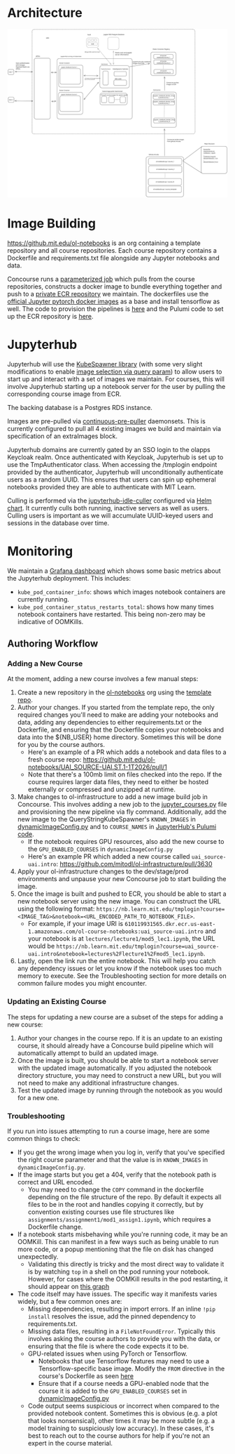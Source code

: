 # Architecture
![Jupyterhub Architectural Diagram](jupyterhub_box_diagram.svg)

# Image Building
https://github.mit.edu/ol-notebooks is an org containing a template repository and all course repositories. Each course repository contains a Dockerfile and requirements.txt file alongside any Jupyter notebooks and data.

Concourse runs a [parameterized job](https://cicd.odl.mit.edu/?search=team%3A%22infrastructure%22%20group%3A%22jupyter_notebook_docker_image_build%22) which pulls from the course repositories, constructs a docker image to bundle everything together and push to a [private ECR repository](https://us-east-1.console.aws.amazon.com/ecr/repositories/private/610119931565/ol-course-notebooks?region=us-east-1) we maintain. The dockerfiles use the [official Jupyter pytorch docker images](https://jupyter-docker-stacks.readthedocs.io/en/latest/using/selecting.html#jupyter-pytorch-notebook) as a base and install tensorflow as well. The code to provision the pipelines is [here](https://github.com/mitodl/ol-infrastructure/blob/81983ea7116cd2f63a8c46e0c56536a9247b6f8e/src/ol_concourse/pipelines/container_images/jupyter_courses.py) and the Pulumi code to set up the ECR repository is [here](https://github.com/mitodl/ol-infrastructure/blob/81983ea7116cd2f63a8c46e0c56536a9247b6f8e/src/ol_infrastructure/infrastructure/aws/ecr/__main__.py).

# Jupyterhub

Jupyterhub will use the [KubeSpawner library](https://github.com/jupyterhub/kubespawner) (with some very slight modifications to enable [image selection via query param](https://github.com/mitodl/ol-infrastructure/blob/81983ea7116cd2f63a8c46e0c56536a9247b6f8e/src/ol_infrastructure/applications/jupyterhub/dynamicImageConfig.py)) to allow users to start up and interact with a set of images we maintain. For courses, this will involve Jupyterhub starting up a notebook server for the user by pulling the corresponding course image from ECR.

The backing database is a Postgres RDS instance.

Images are pre-pulled via [continuous-pre-puller](https://z2jh.jupyter.org/en/stable/administrator/optimization.html#pulling-images-before-users-arrive) daemonsets. This is currently configured to pull all 4 existing images we build and maintain via specification of an extraImages block.

Jupyterhub domains are currently gated by an SSO login to the olapps Keycloak realm. Once authenticated with Keycloak, Jupyterhub is set up to use the TmpAuthenticator class. When accessing the /tmplogin endpoint provided by the authenticator, Jupyterhub will unconditionally authenticate users as a random UUID. This ensures that users can spin up ephemeral notebooks provided they are able to authenticate with MIT Learn.

Culling is performed via the [jupyterhub-idle-culler](https://github.com/jupyterhub/jupyterhub-idle-culler) configured via [Helm chart](https://z2jh.jupyter.org/en/latest/resources/reference.html#cull). It currently culls both running, inactive servers as well as users. Culling users is important as we will accumulate UUID-keyed users and sessions in the database over time.

# Monitoring

We maintain a [Grafana dashboard](https://mitolproduction.grafana.net/d/ds6qvrm/jupyter-notebooks) which shows some basic metrics about the Jupyterhub deployment. This includes:

- `kube_pod_container_info`: shows which images notebook containers are currently running.
- `kube_pod_container_status_restarts_total`: shows how many times notebook containers have restarted. This being non-zero may be indicative of OOMKills.

## Authoring Workflow

### Adding a New Course
At the moment, adding a new course involves a few manual steps:

1. Create a new repository in the [ol-notebooks](https://github.mit.edu/ol-notebooks) org using the [template repo](https://github.mit.edu/ol-notebooks/ol-notebook-repo-template).
2. Author your changes. If you started from the template repo, the only required changes you'll need to make are adding your notebooks and data, adding any dependencies to either requirements.txt or the Dockerfile, and ensuring that the Dockerfile copies your notebooks and data into the ${NB_USER} home directory. Sometimes this will be done for you by the course authors.
    - Here's an example of a PR which adds a notebook and data files to a fresh course repo: https://github.mit.edu/ol-notebooks/UAI_SOURCE-UAI.ST.1-1T2026/pull/1
    - Note that there's a 100mb limit on files checked into the repo. If the course requires larger data files, they need to either be hosted externally or compressed and unzipped at runtime.
3. Make changes to ol-infrastructure to add a new image build job in Concourse. This involves adding a new job to the [jupyter_courses.py](https://github.com/mitodl/ol-infrastructure/blob/81983ea7116cd2f63a8c46e0c56536a9247b6f8e/src/ol_concourse/pipelines/container_images/jupyter_courses.py) file and provisioning the new pipeline via fly command. Additionally, add the new image to the QueryStringKubeSpawner's `KNOWN_IMAGES` in [dynamicImageConfig.py](https://github.com/mitodl/ol-infrastructure/blob/81983ea7116cd2f63a8c46e0c56536a9247b6f8e/src/ol_infrastructure/applications/jupyterhub/dynamicImageConfig.py) and to `COURSE_NAMES` in [JupyterHub's Pulumi code](https://github.com/mitodl/ol-infrastructure/blob/81983ea7116cd2f63a8c46e0c56536a9247b6f8e/src/ol_infrastructure/applications/jupyterhub/__main__.py).
    - If the notebook requires GPU resources, also add the new course to the `GPU_ENABLED_COURSES` in `dynamicImageConfig.py`
    - Here's an example PR which added a new course called `uai_source-uai.intro`: https://github.com/mitodl/ol-infrastructure/pull/3630
4. Apply your ol-infrastructure changes to the dev/stage/prod environments and unpause your new Concourse job to start building the image.
5. Once the image is built and pushed to ECR, you should be able to start a new notebook server using the new image. You can construct the URL using the following format: `https://nb.learn.mit.edu/tmplogin?course=<IMAGE_TAG>&notebook=<URL_ENCODED_PATH_TO_NOTEBOOK_FILE>`.
    - For example, if your image URI is `610119931565.dkr.ecr.us-east-1.amazonaws.com/ol-course-notebooks:uai_source-uai.intro` and your notebook is at `lectures/lecture1/mod5_lec1.ipynb`, the URL would be `https://nb.learn.mit.edu/tmplogin?course=uai_source-uai.intro&notebook=lectures%2Flecture1%2Fmod5_lec1.ipynb`.
6. Lastly, open the link run the entire notebook. This will help you catch any dependency issues or let you know if the notebook uses too much memory to execute. See the Troubleshooting section for more details on common failure modes you might encounter.

### Updating an Existing Course
The steps for updating a new course are a subset of the steps for adding a new course:

1. Author your changes in the course repo. If it is an update to an existing course, it should already have a Concourse build pipeline which will automatically attempt to build an updated image.
2. Once the image is built, you should be able to start a notebook server with the updated image automatically. If you adjusted the notebook directory structure, you may need to construct a new URL, but you will not need to make any additional infrastructure changes.
3. Test the updated image by running through the notebook as you would for a new one.

### Troubleshooting
If you run into issues attempting to run a course image, here are some common things to check:

- If you get the wrong image when you log in, verify that you've specified the right course parameter and that the value is in `KNOWN_IMAGES` in `dynamicImageConfig.py`.
- If the image starts but you get a 404, verify that the notebook path is correct and URL encoded.
  - You may need to change the `COPY` command in the dockerfile depending on the file structure of the repo. By default it expects all files to be in the root and handles copying it correctly, but by convention existing courses use file structures like `assignments/assignment1/mod1_assign1.ipynb`, which requires a Dockerfile change.
- If a notebook starts misbehaving while you're running code, it may be an OOMKill. This can manifest in a few ways such as being unable to run more code, or a popup mentioning that the file on disk has changed unexpectedly.
  - Validating this directly is tricky and the most direct way to validate it is by watching `top` in a shell on the pod running your notebook. However, for cases where the OOMKill results in the pod restarting, it should appear on [this graph](https://mitolproduction.grafana.net/d/ds6qvrm/jupyter-notebooks?orgId=1&from=now-6h&to=now&timezone=browser&viewPanel=panel-2) 
- The code itself may have issues. The specific way it manifests varies widely, but a few common ones are:
  - Missing dependencies, resulting in import errors. If an inline `!pip install` resolves the issue, add the pinned dependency to requirements.txt.
  - Missing data files, resulting in a `FileNotFoundError`. Typically this involves asking the course authors to provide you with the data, or ensuring that the file is where the code expects it to be.
  - GPU-related issues when using PyTorch or Tensorflow.
    - Notebooks that use Tensorflow features may need to use a Tensorflow-specific base image. Modify the `FROM` directive in the course's Dockerfile as seen [here](https://github.mit.edu/ol-notebooks/UAI_SOURCE-UAI.12-3T2025/commit/5e29f917408adc5899982607dbf06f85fb2b0530)
    - Ensure that if a course needs a GPU-enabled node that the course it is added to the `GPU_ENABLED_COURSES` set in [dynamicImageConfig.py](https://github.com/mitodl/ol-infrastructure/blob/main/src/ol_infrastructure/applications/jupyterhub/dynamicImageConfig.py#L49-L63)
  - Code output seems suspicious or incorrect when compared to the provided notebook content. Sometimes this is obvious (e.g. a plot that looks nonsensical), other times it may be more subtle (e.g. a model training to suspiciously low accuracy). In these cases, it's best to reach out to the course authors for help if you're not an expert in the course material.
